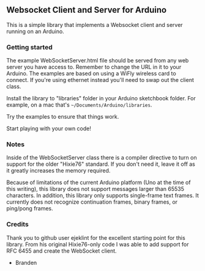 
## Websocket Client and Server for Arduino

This is a simple library that implements a Websocket client and server running on an Arduino.

### Getting started

The example WebSocketServer.html file should be served from any web server you have access to. Remember to change the  URL in it to your Arduino. The examples are based on using a WiFly wireless card to connect. If you're using ethernet instead you'll need to swap out the client class.

Install the library to "libraries" folder in your Arduino sketchbook folder. For example, on a mac that's `~/Documents/Arduino/libraries`.

Try the examples to ensure that things work.

Start playing with your own code!

### Notes
Inside of the WebSocketServer class there is a compiler directive to turn on support for the older "Hixie76" standard. If you don't need it, leave it off as it greatly increases the memory required.

Because of limitations of the current Arduino platform (Uno at the time of this writing), this library does not support messages larger than 65535 characters. In addition, this library only supports single-frame text frames. It currently does not recognize continuation frames, binary frames, or ping/pong frames.

### Credits
Thank you to github user ejeklint for the excellent starting point for this library. From his original Hixie76-only code I was able to add support for RFC 6455 and create the WebSocket client.

- Branden
